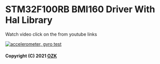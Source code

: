 # STM32F100RB BMI160 Driver With Hal Library

Watch video click on the from youtube links 

[![accelerometer, gyro test](https://img.youtube.com/vi/FGTOobGvMlY/0.jpg)](https://www.youtube.com/watch?v=FGTOobGvMlY)

#### Copyright (C) 2021 [OZK](https://hamzaozkan.com.tr) 

